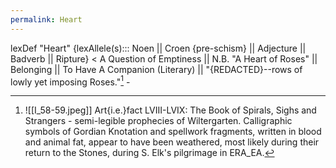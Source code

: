 ```yaml
---
permalink: Heart
---
```

lexDef "Heart" {lexAllele(s)::: Noen || Croen {pre-schism} || Adjecture || Badverb || Ripture} < A Question of Emptiness || N.B. "A Heart of Roses"  || Belonging || To Have A Companion (Literary) || "{REDACTED}--rows of lowly yet imposing Roses."[^rose] - 


[^rose]: ![[I_58-59.jpeg]] Art{i.e.}fact LVIII-LVIX: The Book of Spirals, Sighs and Strangers - semi-legible prophecies of Wiltergarten. Calligraphic symbols of Gordian Knotation and spellwork fragments, written in blood and animal fat, appear to have been weathered, most likely during their return to the Stones, during S. Elk's pilgrimage in ERA_EA.